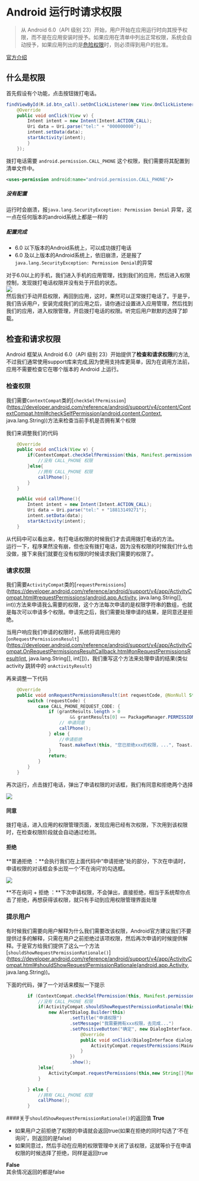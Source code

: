 # Android 运行时请求权限


> 从 Android 6.0（API 级别 23）开始，用户开始在应用运行时向其授予权限，而不是在应用安装时授予。如果应用在清单中列出正常权限，系统会自动授予，如果应用列出的是[危险权限](https://developer.android.com/guide/topics/security/permissions.html#normal-dangerous)时，则必须得到用户的批准。 
 
[官方介绍](https://developer.android.com/training/permissions/requesting.html)

## 什么是权限
首先假设有个功能，点击按钮拨打电话。

```java
findViewById(R.id.btn_call).setOnClickListener(new View.OnClickListener() {
	@Override
	public void onClick(View v) {
  		Intent intent = new Intent(Intent.ACTION_CALL);
  		Uri data = Uri.parse("tel:" + "000000000");
  		intent.setData(data);
  		startActivity(intent);
  		}
  	});
```  
拨打电话需要 `android.permission.CALL_PHONE` 这个权限，我们需要将其配置到清单文件中。

```xml
<uses-permission android:name="android.permission.CALL_PHONE"/>
```  

##### 没有配置  
运行时会崩溃，报`java.lang.SecurityException: Permission Denial`  异常，这一点在任何版本的android系统上都是一样的  
  
##### 配置完成  
* 6.0 以下版本的Android系统上，可以成功拨打电话
* 6.0 及以上版本的Android系统上，依旧崩溃，还是报了`java.lang.SecurityException: Permission Denial`的异常

对于6.0以上的手机，我们进入手机的应用管理，找到我们的应用，然后进入权限控制，发现拨打电话权限并没有处于开启的状态。   
![](image/N001.png)  
然后我们手动开启权限，再回到应用，这时，果然可以正常拨打电话了。于是乎，我们告诉用户，安装完成我们的应用之后，请你通过设置进入应用管理，然后找到我们的应用，进入权限管理，开启拨打电话的权限。听完后用户默默的选择了卸载。  

## 检查和请求权限
Android 框架从 Android 6.0（API 级别 23）开始提供了**检查和请求权限**的方法,不过我们通常使用support库来完成,因为使用支持库更简单，因为在调用方法前，应用不需要检查它在哪个版本的 Android 上运行。   

### 检查权限
我们需要`ContextCompat`类的[`checkSelfPermission`](https://developer.android.com/reference/android/support/v4/content/ContextCompat.html#checkSelfPermission(android.content.Context, java.lang.String))方法来检查当前手机是否拥有某个权限
  
我们来调整我们的代码  

``` java
    @Override
    public void onClick(View v) {
        if(ContextCompat.checkSelfPermission(this, Manifest.permission.CALL_PHONE) != PackageManager.PERMISSION_GRANTED){
            //没有 CALL_PHONE 权限
        }else{
            //拥有 CALL_PHONE 权限
            callPhone();
        }
    }

    public void callPhone(){
        Intent intent = new Intent(Intent.ACTION_CALL);
        Uri data = Uri.parse("tel:" + "18813149271");
        intent.setData(data);
        startActivity(intent);
    }
```
从代码中可以看出来，有打电话权限的时候我们才去调用拨打电话的方法。  
运行一下，程序果然没有崩，但也没有拨打电话，因为没有权限的时候我们什么也没做，接下来我们就要在没有权限的时候请求我们需要的权限了。  

### 请求权限

我们需要`ActivityCompat`类的[`requestPermissions`](https://developer.android.com/reference/android/support/v4/app/ActivityCompat.html#requestPermissions(android.app.Activity, java.lang.String[], int))方法来申请我么需要的权限，这个方法每次申请的是权限字符串的数组，也就是每次可以申请多个权限。申请完之后，我们需要处理申请的结果，是同意还是拒绝。  
  
当用户响应我们申请的权限时，系统将调用应用的 [`onRequestPermissionsResult`](https://developer.android.com/reference/android/support/v4/app/ActivityCompat.OnRequestPermissionsResultCallback.html#onRequestPermissionsResult(int, java.lang.String[], int[]))，我们重写这个方法来处理申请的结果(类似 activity 跳转中的 `onActivityResult`)

再来调整一下代码

```java
    @Override
    public void onRequestPermissionsResult(int requestCode, @NonNull String[] permissions, @NonNull int[] grantResults) {
        switch (requestCode) {
            case CALL_PHONE_REQUEST_CODE: {
                if (grantResults.length > 0
                        && grantResults[0] == PackageManager.PERMISSION_GRANTED) {
                    // 申请同意
                    callPhone();
                } else {
                	//申请拒绝
                	Toast.makeText(this, "您已拒绝xxx的权限，...", Toast.LENGTH_SHORT).show();
                }
                return;
            }
        }
    }

```  

再次运行，点击拨打电话，弹出了申请权限的对话框，我们有同意和拒绝两个选择

![](image/N002.png)

#### 同意  
拨打电话，进入应用的权限管理页面，发现应用已经有次权限，下次用到该权限时，在检查权限阶段就会自动通过检测。

#### 拒绝  
**普通拒绝 ：**会执行我们在上面代码中“申请拒绝”处的部分，下次在申请时，申请权限的对话框会多出现一个‘不在询问’的勾选框。

![](image/N003.png)  

**不在询问 + 拒绝 ：**下次申请权限，不会弹出，直接拒绝，相当于系统帮你点击了拒绝，再想获得该权限，就只有手动到应用权限管理界面处理

### 提示用户  

有时候我们需要向用户解释为什么我们需要改该权限，Android官方建议我们不要提供过多的解释，只需在用户之前拒绝过该项权限，然后再次申请的时候提供解释。于是官方给我们提供了这么一个方法[`shouldShowRequestPermissionRationale()`](https://developer.android.com/reference/android/support/v4/app/ActivityCompat.html#shouldShowRequestPermissionRationale(android.app.Activity, java.lang.String))。

下面的代码，弹了一个对话来模拟一下提示

```java
        if (ContextCompat.checkSelfPermission(this, Manifest.permission.CALL_PHONE) != PackageManager.PERMISSION_GRANTED) {
            //没有 CALL_PHONE 权限
            if(ActivityCompat.shouldShowRequestPermissionRationale(this,Manifest.permission.CALL_PHONE)){
                new AlertDialog.Builder(this)
                        .setTitle("申请权限")
                        .setMessage("我需要拥有xxx权限，去完成...")
                        .setPositiveButton("确定", new DialogInterface.OnClickListener() {
                            @Override
                            public void onClick(DialogInterface dialog, int which) {
                                ActivityCompat.requestPermissions(MainActivity.this,new String[]{Manifest.permission.CALL_PHONE},CALL_PHONE_REQUEST_CODE);
                            }
                        })
                        .show();
            }else{
                ActivityCompat.requestPermissions(this,new String[]{Manifest.permission.CALL_PHONE},CALL_PHONE_REQUEST_CODE);
            }

        } else {
            //拥有 CALL_PHONE 权限
            callPhone();
        }
```

####关于`shouldShowRequestPermissionRationale()`的返回值
**True**   

* 如果用户之前拒绝了权限的申请就会返回true(如果在拒绝的同时勾选了‘不在询问’，则返回的是false)
* 如果同意过，然后手动在应用的权限管理中关闭了该权限，这就等价于在申请权限的时候选择了拒绝，同样是返回true

**False**  
其余情况返回的都是false





 







